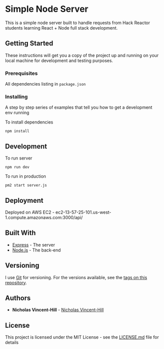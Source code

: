 # Simple Node Server

This is a simple node server built to handle requests from Hack Reactor students learning React + Node full stack development.

## Getting Started

These instructions will get you a copy of the project up and running on your local machine for development and testing purposes.

### Prerequisites

All dependencies listing in `package.json`

### Installing

A step by step series of examples that tell you how to get a development env running

To install dependencies

```
npm install
```

## Development

To run server

```
npm run dev
```

To run in production

```
pm2 start server.js
```

## Deployment

Deployed on AWS EC2 - ec2-13-57-25-101.us-west-1.compute.amazonaws.com:3000/api/

## Built With

- [Express](https://expressjs.com/) - The server
- [Node.js](https://nodejs.org/) - The back-end

## Versioning

I use [Git](https://git-scm.com/) for versioning. For the versions available, see the [tags on this repository](https://github.com/your/project/tags).

## Authors

- **Nicholas Vincent-Hill** - [Nicholas Vincent-Hill](http://nickvh.tech/)

## License

This project is licensed under the MIT License - see the [LICENSE.md](license.md) file for details
